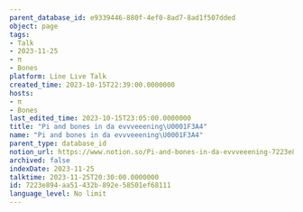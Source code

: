 ```yaml
---
parent_database_id: e9339446-880f-4ef0-8ad7-8ad1f507dded
object: page
tags:
- Talk
- 2023-11-25
- π
- Bones
platform: Line Live Talk
created_time: 2023-10-15T22:39:00.0000000
hosts:
- π
- Bones
last_edited_time: 2023-10-15T23:05:00.0000000
title: "Pi and bones in da evvveeening\U0001F3A4"
name: "Pi and bones in da evvveeening\U0001F3A4"
parent_type: database_id
notion_url: https://www.notion.so/Pi-and-bones-in-da-evvveeening-7223e894aa51432b892e58501ef68111
archived: false
indexDate: 2023-11-25
talktime: 2023-11-25T20:30:00.0000000
id: 7223e894-aa51-432b-892e-58501ef68111
language_level: No limit
---
```



   
   
   
   

   
























